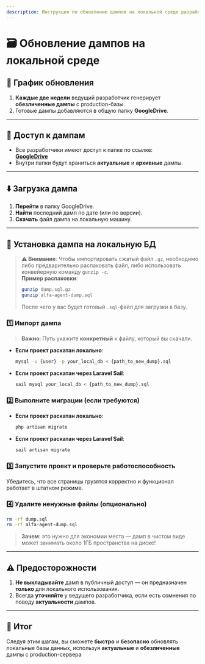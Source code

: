 ```yaml
---
description: Инструкция по обновлению дампов на локальной среде разработки
---
```


# 🗃 Обновление дампов на локальной среде

## 📆 График обновления
1. **Каждые две недели** ведущий разработчик генерирует **обезличенные дампы** с production-базы.  
2. Готовые дампы добавляются в общую папку **GoogleDrive**.

---

## 🔗 Доступ к дампам
- Все разработчики имеют доступ к папке по ссылке:  
  [**GoogleDrive**](https://drive.google.com/drive/folders/160OR5Cb65eKNXcdVoekvZ6hxlwN_pjf1?usp=sharing)
- Внутри папки будут храниться **актуальные** и **архивные** дампы.

---

## ⬇️ Загрузка дампа
1. **Перейти** в папку GoogleDrive.  
2. **Найти** последний дамп по дате (или по версии).  
3. **Скачать** файл дампа на локальную машину.

---

## 🚀 Установка дампа на локальную БД
> **⚠️ Внимание**: Чтобы импортировать сжатый файл `.gz`, необходимо либо предварительно распаковать файл, либо использовать конвейерную команду `gunzip -c`.  
> **Пример распаковки**:  
> ```bash
> gunzip dump.sql.gz
> gunzip alfa-agent-dump.sql
> ```
> После чего у вас будет готовый `.sql`-файл для загрузки в базу.

### 1️⃣ Импорт дампа
> **Важно**: Путь укажите **конкретный** к файлу, который вы скачали.

- **Если проект раскатан локально**:
  ```bash
  mysql -u {user} -p your_local_db < {path_to_new_dump}.sql
  ```
- **Если проект раскатан через Laravel Sail**:
  ```bash
  sail mysql your_local_db < {path_to_new_dump}.sql
  ```

### 2️⃣ Выполните миграции (если требуются)
- **Если проект раскатан локально**:
  ```bash
  php artisan migrate
  ```
- **Если проект раскатан через Laravel Sail**:
  ```bash
  sail artisan migrate
  ```

### 3️⃣ Запустите проект и проверьте работоспособность
Убедитесь, что все страницы грузятся корректно и функционал работает в штатном режиме.

### 4️⃣ Удалите ненужные файлы (опционально)
```bash
rm -rf dump.sql
rm -rf alfa-agent-dump.sql
```
> **Зачем**: это нужно для экономии места — дамп в чистом виде может занимать около 1ГБ пространства на диске!

---

## ⚠️ Предосторожности
1. **Не выкладывайте** дамп в публичный доступ — он предназначен **только** для локального использования.  
2. Всегда **уточняйте** у ведущего разработчика, если есть сомнения по поводу **актуальности** дампов.

---

## 🌟 Итог
Следуя этим шагам, вы сможете **быстро** и **безопасно** обновлять локальные базы данных, используя **актуальные** и **обезличенные** дампы с production-сервера